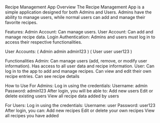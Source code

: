 Recipe Management App
Overview
The Recipe Management App is a simple application designed for both Admins and Users. Admins have the ability to manage users, while normal users can add and manage their favorite recipes.

Features:
Admin Account: Can manage users.
User Account: Can add and manage recipe data.
Login Authentication: Admins and users must log in to access their respective functionalities.

User Accounts:
( Admin	admin	admin123 )
( User	user	user123 )

Functionalities
Admin:
Can manage users (add, remove, or modify user information).
Has access to all user data and recipe information.
User:
Can log in to the app to add and manage recipes.
Can view and edit their own recipe entries.
Can see recipe details

How to Use
For Admins:
Log in using the credentials:
Username: admin
Password: admin123
After login, you will be able to:
Add new users
Edit or delete existing users
View all recipe data added by users

For Users:
Log in using the credentials:
Username: user
Password: user123
After login, you can:
Add new recipes
Edit or delete your own recipes
View all recipes you have added
